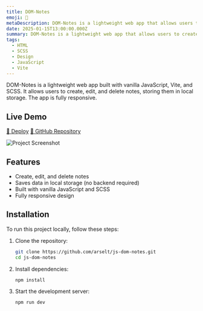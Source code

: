 ```yaml
---
title: DOM-Notes
emoji: 📝
metaDescription: DOM-Notes is a lightweight web app that allows users to create, edit, and delete notes, storing them in local storage. 
date: 2025-01-15T13:00:00.000Z
summary: DOM-Notes is a lightweight web app that allows users to create, edit, and delete notes, storing them in local storage. 
tags:
  - HTML
  - SCSS
  - Design
  - JavaScript
  - Vite
---
```


DOM-Notes is a lightweight web app built with vanilla JavaScript, Vite, and SCSS. It allows users to create, edit, and delete notes, storing them in local storage. The app is fully responsive.

## Live Demo
<a href="https://dom-notes.netlify.app/" target="_blank" rel="noopener noreferrer">🚀 Deploy</a>
<a href="https://github.com/arselt/js-dom-notes" target="_blank" rel="noopener noreferrer">📄 GitHub Repository</a>

![Project Screenshot](https://github.com/arselt/js-dom-notes/raw/main/public/demo_image.png)

## Features
- Create, edit, and delete notes
- Saves data in local storage (no backend required)
- Built with vanilla JavaScript and SCSS
- Fully responsive design

## Installation

To run this project locally, follow these steps:

1. Clone the repository:
   ```sh
   git clone https://github.com/arselt/js-dom-notes.git
   cd js-dom-notes
   ```
2. Install dependencies:
   ```sh
   npm install
   ```
3. Start the development server:
   ```sh
   npm run dev
   ```
